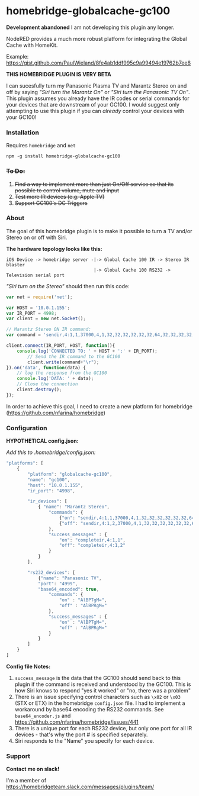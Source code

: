 # homebridge-globalcache-gc100
**Development abandoned**
I am not developing this plugin any longer.

NodeRED provides a much more robust platform for integrating the Global Cache with HomeKit.

Example: https://gist.github.com/PaulWieland/8fe4ab1ddf995c9a99494e19762b7ee8



**THIS HOMEBRIDGE PLUGIN IS VERY BETA**

I can sucesfully turn my Panasonic Plasma TV and Marantz Stereo on and off by saying _"Siri turn the Marantz On"_ or _"Siri turn the Panasonic TV On"_. This plugin assumes you already have the IR codes or serial commands for your devices that are downstream of your GC100. I would suggest only attempting to use this plugin if you can _already_ control your devices with your GC100!

### Installation ###

Requires `homebridge` and `net`

```
npm -g install homebridge-globalcache-gc100
```

### ~~To Do:~~ ###

  1. ~~Find a way to implement more than just On/Off service so that its possible to control volume, mute and input~~
  2. ~~Test more IR devices (e.g. Apple TV)~~
  3. ~~Support GC100's DC Triggers~~


### About ###

The goal of this homebridge plugin is to make it possible to turn a TV and/or Stereo on or off with Siri.

**The hardware topology looks like this:**

    iOS Device -> homebridge server -|-> Global Cache 100 IR -> Stereo IR blaster
                                     |-> Global Cache 100 RS232 -> Television serial port


_"Siri turn on the Stereo"_ should then run this code:

```javascript
var net = require('net');

var HOST = '10.0.1.155';
var IR_PORT = 4998;
var client = new net.Socket();

// Marantz Stereo ON IR command:
var command = 'sendir,4:1,1,37000,4,1,32,32,32,32,32,32,64,32,32,32,32,32,32,161,32,32,32,64,32,32,64,32,32,32,32,32,32,32,32,32,32,32,32,64,32,2731,32,32,32,32,32,32,64,32,32,32,32,32,32,161,32,32,32,64,32,32,64,32,32,32,32,32,32,32,32,32,32,32,32,64,32,1200';

client.connect(IR_PORT, HOST, function(){
	console.log('CONNECTED TO: ' + HOST + ':' + IR_PORT);
		// Send the IR command to the GC100
		client.write(command+"\r");
}).on('data', function(data) {
	// log the response from the GC100
	console.log('DATA: ' + data);
	// Close the connection
	client.destroy();
});
```

In order to achieve this goal, I need to create a new platform for homebridge (https://github.com/nfarina/homebridge)


### Configuration ###

**HYPOTHETICAL config.json:**

_Add this to .homebridge/config.json:_


```javascript
"platforms": [
	{
		"platform": "globalcache-gc100",
		"name": "gc100",
		"host": "10.0.1.155",
		"ir_port": "4998",

		"ir_devices": [
			{ "name": "Marantz Stereo",
				"commands": {
					{"on": "sendir,4:1,1,37000,4,1,32,32,32,32,32,32,64,32,32,32,32,32,32,161,32,32,32,64,32,32,64,32,32,32,32,32,32,32,32,32,32,32,32,64,32,2731,32,32,32,32,32,32,64,32,32,32,32,32,32,161,32,32,32,64,32,32,64,32,32,32,32,32,32,32,32,32,32,32,32,64,32,1200"},
					{"off": "sendir,4:1,2,37000,4,1,32,32,32,32,32,32,64,32,32,32,32,32,32,161,32,32,32,64,32,32,64,32,32,32,32,32,32,32,32,32,32,64,64,2731,32,32,32,32,32,32,64,32,32,32,32,32,32,161,32,32,32,64,32,32,64,32,32,32,32,32,32,32,32,32,32,64,64,1200"}
				},
				"success_messages" : {
					"on": "completeir,4:1,1",
					"off": "completeir,4:1,2"
				}
			}
		],

		"rs232_devices": [
			{"name": "Panasonic TV",
			"port": "4999",
			"base64_encoded": true,
				"commands": {
					"on" : "AlBPTgM=",
					"off" : "AlBPRgM="
				},
				"success_messages" : {
					"on" : "AlBPTgM=",
					"off" : "AlBPRgM="
				}
			}
		]
	}
]
```

**Config file Notes:**

  1. `success_message` is the data that the GC100 should send back to this plugin if the command is received and understood by the GC100. This is how Siri knows to respond "yes it worked" or "no, there was a problem"
  2. There is an issue specifying control characters such as `\x02` or `\x03` (STX or ETX) in the homebridge `config.json` file. I had to implement a workaround by base64 encoding the RS232 commands. See `base64_encoder.js` and https://github.com/nfarina/homebridge/issues/441
  3. There is a unique port for each RS232 device, but only one port for all IR devices - that's why the port # is specified separately.
  4. Siri responds to the "Name" you specify for each device.


### Support ###

**Contact me on slack!**

I'm a member of https://homebridgeteam.slack.com/messages/plugins/team/
